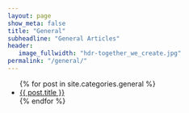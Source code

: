 ```yaml
---
layout: page
show_meta: false
title: "General"
subheadline: "General Articles"
header:
   image_fullwidth: "hdr-together_we_create.jpg"
permalink: "/general/"
---
```


<ul>
    {% for post in site.categories.general %}
    <li><a href="{{ site.url }}{{ site.baseurl }}{{ post.url }}">{{ post.title }}</a></li>
    {% endfor %}
</ul>
